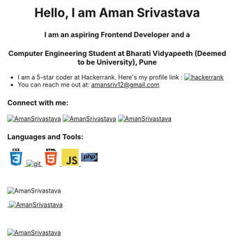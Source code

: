 <!--
**AmanSrivastava12/AmanSrivastava12** is a ✨ _special_ ✨ repository because its `README.md` (this file) appears on your GitHub profile.-->

<h1 align="center">Hello, I am Aman Srivastava</h1>
<h3 align="center">I am an aspiring Frontend Developer and a</h3>
<h3 align="center">Computer Engineering Student at Bharati Vidyapeeth (Deemed to be University), Pune</h3>

- I am a 5-star coder at Hackerrank. Here's my profile link : <a href="https://www.hackerrank.com/amansriv12" target="_blank"> <img src="https://en.wikipedia.org/wiki/HackerRank#/media/File:HackerRank_Icon-1000px.png" alt="hackerrank" width="10" height="10"/> </a>
- You can reach me out at: amansriv12@gmail.com

<h3 align="left">Connect with me:</h3>
<p align="left">
<a href="https://twitter.com/AmanSriv12" target="blank"><img align="center" src="https://logodownload.org/wp-content/uploads/2014/09/twitter-logo-4.png" alt="AmanSrivastava" height="30" width="40" /></a>
<a href="https://www.linkedin.com/in/aman-srivastava-320601215/" target="blank"><img align="center" src="https://image.flaticon.com/icons/png/512/174/174857.png" alt="AmanSrivastava" height="30" width="40" /></a>
<a href="https://instagram.com/_aman__srivastava_" target="blank"><img align="center" src="https://www.edigitalagency.com.au/wp-content/uploads/instagram-logo-svg-vector-for-print.svg" alt="AmanSrivastava" height="30" width="40" /></a>
</p>

<h3 align="left">Languages and Tools:</h3>
<p align="left"> <a href="https://www.w3schools.com/css/" target="_blank"> <img src="https://raw.githubusercontent.com/devicons/devicon/master/icons/css3/css3-original-wordmark.svg" alt="css3" width="40" height="40"/> </a> <a href="https://git-scm.com/" target="_blank"> <img src="https://www.vectorlogo.zone/logos/git-scm/git-scm-icon.svg" alt="git" width="40" height="40"/> </a> <a href="https://www.w3schools.com/html/" target="_blank"> <img src="https://raw.githubusercontent.com/devicons/devicon/master/icons/html5/html5-original-wordmark.svg" alt="html5" width="40" height="40"/> </a> <a href="https://developer.mozilla.org/en-US/docs/Web/JavaScript" target="_blank"> <img src="https://raw.githubusercontent.com/devicons/devicon/master/icons/javascript/javascript-original.svg" alt="javascript" width="40" height="40"/> </a><a href="https://www.php.net" target="_blank"> <img src="https://raw.githubusercontent.com/devicons/devicon/master/icons/php/php-original.svg" alt="php" width="40" height="40"/></p>
<br>
<p><img align="left" src="https://github-readme-stats.vercel.app/api/top-langs?username=AmanSrivastava12&show_icons=true&locale=en&layout=compact" alt="AmanSrivastava" /></p>
<br>
<p>&nbsp;<img align="center" src="https://github-readme-stats.vercel.app/api?username=AmanSrivastava12&show_icons=true&locale=en" alt="AmanSrivastava" /></p>
<br>
<p><img align="center" src="https://github-readme-streak-stats.herokuapp.com/?user=AmanSrivastava12&theme=blueberry&date_format=M%20j%5B%2C%20Y%5D" alt="AmanSrivastava" /></p>
